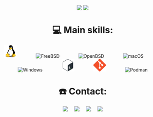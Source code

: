 <p align="center">
    <img src="https://github-readme-stats.vercel.app/api?username=1ukidev&theme=radical&show_icons=true&hide=prs,issues&hide_border=true&border_radius=30" width="500">
    <img src="https://github-readme-stats.vercel.app/api/top-langs/?username=1ukidev&layout=compact&theme=radical&hide_border=true&border_radius=30" width="322"/>
</p>

<h1 align="center">💻 Main skills:</h1>
<p align="center">
    <img height="40" title="Linux" src="https://raw.githubusercontent.com/devicons/devicon/master/icons/linux/linux-original.svg">
    &nbsp;&nbsp;&nbsp;&nbsp;&nbsp;&nbsp;&nbsp;&nbsp;&nbsp;&nbsp;&nbsp;&nbsp;&nbsp;
    <img height="40" title="FreeBSD" src="https://seeklogo.com/images/F/freebsd-logo-542DF4765A-seeklogo.com.png">
    &nbsp;&nbsp;&nbsp;&nbsp;&nbsp;&nbsp;&nbsp;&nbsp;&nbsp;&nbsp;&nbsp;&nbsp;&nbsp;
    <img height="40" title="OpenBSD" src="https://camo.githubusercontent.com/12c21dcb92d59adf0743ba0d2a74e7c997196fcd2c1d453a17548639888a539d/68747470733a2f2f7374657068616e652d6875632e6e65742f696d672f45424e482f4f4253442f50756666792e737667">
    &nbsp;&nbsp;&nbsp;&nbsp;&nbsp;&nbsp;&nbsp;&nbsp;&nbsp;&nbsp;&nbsp;&nbsp;&nbsp;
    <img height="40" title="macOS" src="https://upload.wikimedia.org/wikipedia/commons/thumb/8/84/Apple_Computer_Logo_rainbow.svg/1757px-Apple_Computer_Logo_rainbow.svg.png">
    &nbsp;&nbsp;&nbsp;&nbsp;&nbsp;&nbsp;&nbsp;&nbsp;&nbsp;&nbsp;&nbsp;&nbsp;&nbsp;
    <img height="40" title="Windows" src="https://logospng.org/download/windows-11/logo-windows-11-icon-1024.png">
    &nbsp;&nbsp;&nbsp;&nbsp;&nbsp;&nbsp;&nbsp;&nbsp;&nbsp;&nbsp;&nbsp;&nbsp;&nbsp;
    <img height="40" title="Bash" src="https://raw.githubusercontent.com/devicons/devicon/master/icons/bash/bash-original.svg">
    &nbsp;&nbsp;&nbsp;&nbsp;&nbsp;&nbsp;&nbsp;&nbsp;&nbsp;&nbsp;&nbsp;&nbsp;&nbsp;
    <img height="40" title="Git" src="https://raw.githubusercontent.com/devicons/devicon/master/icons/git/git-original.svg">
    &nbsp;&nbsp;&nbsp;&nbsp;&nbsp;&nbsp;&nbsp;&nbsp;&nbsp;&nbsp;&nbsp;&nbsp;&nbsp;
    <img height="40" title="Podman" src="https://media.slid.es/uploads/1005350/images/6982390/podman.svg">
</p>

<h1 align="center">☎️ Contact:</h1>
<p align="center">
    <a href="mailto:leo.monteiro06@protonmail.com"><img src="https://img.shields.io/badge/ProtonMail-8B89CC?style=for-the-badge&logo=protonmail&logoColor=white"></a>
    &nbsp;&nbsp;&nbsp;
    <a href="mailto:leonardomonteiro113@gmail.com"><img src="https://img.shields.io/badge/gmail-D14836?&style=for-the-badge&logo=gmail&logoColor=white"></a>
    &nbsp;&nbsp;&nbsp;
    <a href="https://t.me/uLuKiu"><img src="https://img.shields.io/badge/Telegram-2CA5E0?style=for-the-badge&logo=telegram&logoColor=white"></a>
    &nbsp;&nbsp;&nbsp;
    <a href="https://discordapp.com/users/916828549413994558"><img src="https://img.shields.io/badge/Discord-7289DA?style=for-the-badge&logo=discord&logoColor=white"></a>
</p>
